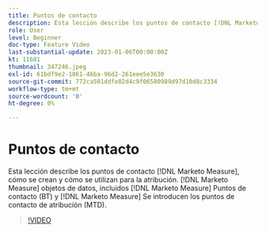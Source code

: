 ```yaml
---
title: Puntos de contacto
description: Esta lección describe los puntos de contacto [!DNL Marketo Measure], how they are created, and how they are used for attribution. [!DNL Marketo Measure] objetos de datos, incluidos [!DNL Marketo Measure] Puntos de contacto (BT) y [!DNL Marketo Measure] Se introducen los puntos de contacto de atribución (MTD).
role: User
level: Beginner
doc-type: Feature Video
last-substantial-update: 2023-01-06T00:00:00Z
kt: 11681
thumbnail: 347246.jpeg
exl-id: 61bdf9e2-1861-46ba-96d2-261eee5e3630
source-git-commit: 772ca501ddfe02d4c9f06580989d97d10d8c3334
workflow-type: tm+mt
source-wordcount: '0'
ht-degree: 0%

---
```


# Puntos de contacto

Esta lección describe los puntos de contacto [!DNL Marketo Measure], cómo se crean y cómo se utilizan para la atribución. [!DNL Marketo Measure] objetos de datos, incluidos [!DNL Marketo Measure] Puntos de contacto (BT) y [!DNL Marketo Measure] Se introducen los puntos de contacto de atribución (MTD).

>[!VIDEO](https://video.tv.adobe.com/v/347246/?quality=12&learn=on)
